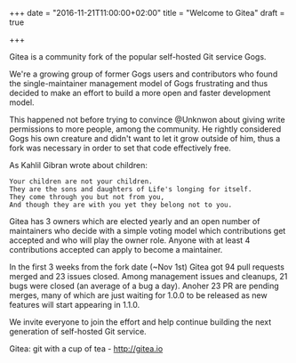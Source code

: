 +++
date = "2016-11-21T11:00:00+02:00"
title = "Welcome to Gitea"
draft = true

+++

Gitea is a community fork of the popular self-hosted Git service Gogs.

We're a growing group of former Gogs users and contributors who found
the single-maintainer management model of Gogs frustrating and thus
decided to make an effort to build a more open and faster development
model.

This happened not before trying to convince @Unknwon about giving
write permissions to more people, among the community. He rightly
considered Gogs his own creature and didn't want to let it grow
outside of him, thus a fork was necessary in order to set that
code effectively free.

As Kahlil Gibran wrote about children:

    Your children are not your children.
    They are the sons and daughters of Life's longing for itself.
    They come through you but not from you,
    And though they are with you yet they belong not to you.

Gitea has 3 owners which are elected yearly and an open number
of maintainers who decide with a simple voting model which
contributions get accepted and who will play the owner role.
Anyone with at least 4 contributions accepted can apply to become
a maintainer.

In the first 3 weeks from the fork date (~Nov 1st) Gitea got
94 pull requests merged and 23 issues closed. Among management
issues and cleanups, 21 bugs were closed (an average of a bug a day).
Anoher 23 PR are pending merges, many of which are just waiting
for 1.0.0 to be released as new features will start appearing
in 1.1.0.

We invite everyone to join the effort and help continue building
the next generation of self-hosted Git service.

Gitea: git with a cup of tea - http://gitea.io
